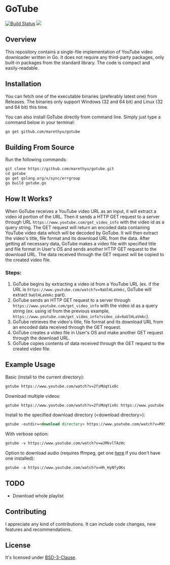 # GoTube

[![Build Status](https://api.travis-ci.com/marethyu/gotube.svg?branch=master)](https://travis-ci.com/marethyu/gotube)
![](https://img.shields.io/badge/version-v1.2-blue)

## Overview

This repository contains a single-file implementation of YouTube video downloader written in Go. It does not require any third-party packages, only built-in packages from the standard library. The code is compact and easily-readable.

## Installation

You can fetch one of the executable binaries (preferably latest one) from Releases. The binaries only support Windows (32 and 64 bit) and Linux (32 and 64 bit) this time.

You can also install GoTube directly from command line. Simply just type a command below in your terminal:
```markdown
go get github.com/marethyu/gotube
```

## Building From Source

Run the following commands:
```markdown
git clone https://github.com/marethyu/gotube.git
cd gotube
go get golang.org/x/sync/errgroup
go build gotube.go
```

## How It Works?

When GoTube receives a YouTube video URL as an input, it will extract a video id portion of the URL. Then it sends a HTTP GET request to a server through URL ```https://www.youtube.com/get_video_info``` with the video id as a query string. The GET request will return an encoded data containing YouTube video data which will be decoded by GoTube. It will then extract the video's title, file format and its download URL from the data. After getting all necessary data, GoTube makes a video file with specified title and file format in User's OS and sends another HTTP GET request to the download URL. The data received through the GET request will be copied to the created video file.

### Steps:

1. GoTube begins by extracting a video id from a YouTube URL (ex. if the URL is ```https://www.youtube.com/watch?v=9aUlHLaVmkc```, GoTube will extract ```9aUlHLaVmkc``` part).
2. GoTube sends an HTTP GET request to a server through ```https://www.youtube.com/get_video_info``` with the video id as a query string (ex. using id from the previous example, ```https://www.youtube.com/get_video_info?video_id=9aUlHLaVmkc```).
3. GoTube retrieves the video's title, file format and its download URL from an encoded data received through the GET request.
4. GoTube creates a video file in User's OS and make another GET request through the download URL.
5. GoTube copies contents of data received through the GET request to the created video file.

## Example Usage

Basic (install to the current directory):
```markdown
gotube https://www.youtube.com/watch?v=2fsMUqYix0c
```

Download multiple videos:
```markdown
gotube https://www.youtube.com/watch?v=2fsMUqYix0c https://www.youtube.com/watch?v=wJMkvlTAzHc
```

Install to the specified download directory (\<download directory\>):
```markdown
gotube -outdir=<download directory> https://www.youtube.com/watch?v=MXStYQSLd_M
```

With verbose option:
```markdown
gotube -v https://www.youtube.com/watch?v=wJMkvlTAzHc
```

Option to download audio (requires ffmpeg, get one [here](https://github.com/adaptlearning/adapt_authoring/wiki/Installing-FFmpeg) if you don't have one installed):
```markdown
gotube -a https://www.youtube.com/watch?v=Hh_HyNfyOKs
```

## TODO
 - Download whole playlist

## Contributing

I appreciate any kind of contributions. It can include code changes, new features and recommendations.

## License

It's licensed under [BSD-3-Clause](LICENSE).
